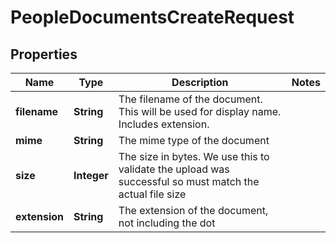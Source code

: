 

# PeopleDocumentsCreateRequest


## Properties

| Name | Type | Description | Notes |
|------------ | ------------- | ------------- | -------------|
|**filename** | **String** | The filename of the document. This will be used for display name. Includes extension. |  |
|**mime** | **String** | The mime type of the document |  |
|**size** | **Integer** | The size in bytes. We use this to validate the upload was successful so must match the actual file size |  |
|**extension** | **String** | The extension of the document, not including the dot |  |



